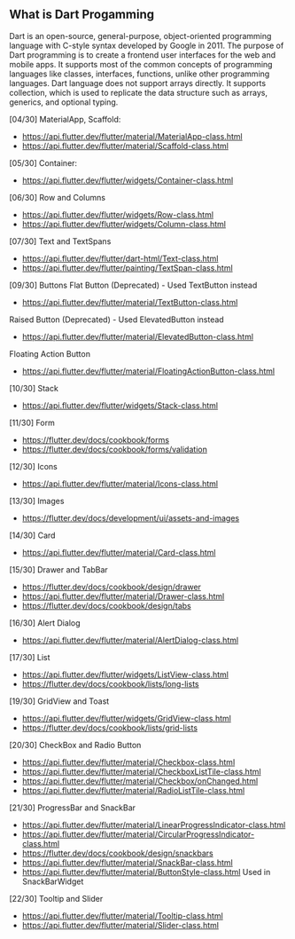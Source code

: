 ## What is Dart Progamming

Dart is an open-source, general-purpose, object-oriented programming language with C-style syntax developed by Google in 2011. The purpose of Dart programming is to create a frontend user interfaces for the web and mobile apps. It supports most of the common concepts of programming languages like classes, interfaces, functions, unlike other programming languages. Dart language does not support arrays directly. It supports collection, which is used to replicate the data structure such as arrays, generics, and optional typing.

[04/30] MaterialApp, Scaffold:
* https://api.flutter.dev/flutter/material/MaterialApp-class.html
* https://api.flutter.dev/flutter/material/Scaffold-class.html

[05/30] Container: 
* https://api.flutter.dev/flutter/widgets/Container-class.html

[06/30] Row and Columns
* https://api.flutter.dev/flutter/widgets/Row-class.html
* https://api.flutter.dev/flutter/widgets/Column-class.html

[07/30] Text and TextSpans
* https://api.flutter.dev/flutter/dart-html/Text-class.html
* https://api.flutter.dev/flutter/painting/TextSpan-class.html

[09/30] Buttons
Flat Button (Deprecated) - Used TextButton instead
* https://api.flutter.dev/flutter/material/TextButton-class.html

Raised Button (Deprecated) - Used ElevatedButton instead
* https://api.flutter.dev/flutter/material/ElevatedButton-class.html

Floating Action Button
* https://api.flutter.dev/flutter/material/FloatingActionButton-class.html

[10/30] Stack
* https://api.flutter.dev/flutter/widgets/Stack-class.html

[11/30] Form
* https://flutter.dev/docs/cookbook/forms
* https://flutter.dev/docs/cookbook/forms/validation

[12/30] Icons
* https://api.flutter.dev/flutter/material/Icons-class.html

[13/30] Images
* https://flutter.dev/docs/development/ui/assets-and-images

[14/30] Card
* https://api.flutter.dev/flutter/material/Card-class.html

[15/30] Drawer and TabBar
* https://flutter.dev/docs/cookbook/design/drawer
* https://api.flutter.dev/flutter/material/Drawer-class.html
* https://flutter.dev/docs/cookbook/design/tabs

[16/30] Alert Dialog
* https://api.flutter.dev/flutter/material/AlertDialog-class.html

[17/30] List
* https://api.flutter.dev/flutter/widgets/ListView-class.html
* https://flutter.dev/docs/cookbook/lists/long-lists

[19/30] GridView and Toast
* https://api.flutter.dev/flutter/widgets/GridView-class.html
* https://flutter.dev/docs/cookbook/lists/grid-lists

[20/30] CheckBox and Radio Button
* https://api.flutter.dev/flutter/material/Checkbox-class.html
* https://api.flutter.dev/flutter/material/CheckboxListTile-class.html
* https://api.flutter.dev/flutter/material/Checkbox/onChanged.html
* https://api.flutter.dev/flutter/material/RadioListTile-class.html

[21/30] ProgressBar and SnackBar
* https://api.flutter.dev/flutter/material/LinearProgressIndicator-class.html
* https://api.flutter.dev/flutter/material/CircularProgressIndicator-class.html
* https://flutter.dev/docs/cookbook/design/snackbars
* https://api.flutter.dev/flutter/material/SnackBar-class.html
* https://api.flutter.dev/flutter/material/ButtonStyle-class.html Used in SnackBarWidget

[22/30] Tooltip and Slider
* https://api.flutter.dev/flutter/material/Tooltip-class.html
* https://api.flutter.dev/flutter/material/Slider-class.html
